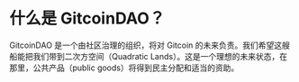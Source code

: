 # 什么是 GitcoinDAO？

GitcoinDAO 是一个由社区治理的组织，将对 Gitcoin 的未来负责。我们希望这艘船能把我们带到二次方空间（Quadratic Lands）。这是一个理想的未来状态，在那里，公共产品（public goods）将得到民主分配和适当的资助。
